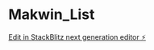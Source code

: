 # Makwin_List

[Edit in StackBlitz next generation editor ⚡️](https://stackblitz.com/~/github.com/lukasdsouza/Makwin_List)